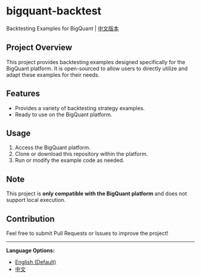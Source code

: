 # bigquant-backtest
Backtesting Examples for BigQuant | [中文版本](README_CN.md)

## Project Overview
This project provides backtesting examples designed specifically for the BigQuant platform. It is open-sourced to allow users to directly utilize and adapt these examples for their needs.

## Features
- Provides a variety of backtesting strategy examples.
- Ready to use on the BigQuant platform.

## Usage
1. Access the BigQuant platform.
2. Clone or download this repository within the platform.
3. Run or modify the example code as needed.

## Note
This project is **only compatible with the BigQuant platform** and does not support local execution.

## Contribution
Feel free to submit Pull Requests or Issues to improve the project!

---

**Language Options:**
- [English (Default)](README_EN.md)
- [中文](README_CN.md) 